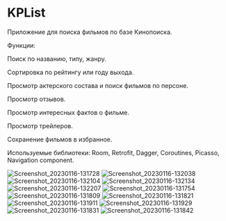 # KPList


Приложение для поиска фильмов по базе Кинопоиска. 



Функции:

Поиск по названию, типу, жанру.

Сортировка по рейтингу или году выхода.

Просмотр актерского состава и поиск фильмов по персоне.

Просмотр отзывов.

Просмотр интересных фактов о фильме.

Просмотр трейлеров.

Сохранение фильмов в избранное.



Используемые библиотеки: Room, Retrofit, Dagger, Coroutines, Picasso, Navigation component.



![Screenshot_20230116-131728](https://user-images.githubusercontent.com/110372567/212667908-c1e34c7a-019c-483e-91d6-b6fc8648b22b.png)
![Screenshot_20230116-132038](https://user-images.githubusercontent.com/110372567/212668433-f088a7e6-6332-42b0-92a8-5a6c67d6a938.png)
![Screenshot_20230116-132104](https://user-images.githubusercontent.com/110372567/212668500-033d2903-6f23-48b3-b52b-1c18776d35a9.png)
![Screenshot_20230116-132134](https://user-images.githubusercontent.com/110372567/212668523-cea0c11a-aa97-4f60-bd19-e2b8ffe364ca.png)
![Screenshot_20230116-132207](https://user-images.githubusercontent.com/110372567/212668538-ff3d08af-6338-45d8-8343-65cadfc74fb8.png)
![Screenshot_20230116-131754](https://user-images.githubusercontent.com/110372567/212668561-7eb6ff9a-b0ce-433c-ba74-8f5b7998fc4a.png)
![Screenshot_20230116-131809](https://user-images.githubusercontent.com/110372567/212668577-8ea61e68-fbc0-46d1-98a6-cb4b33f8e5f7.png)
![Screenshot_20230116-131821](https://user-images.githubusercontent.com/110372567/212668587-1295e18b-2729-48dc-83fe-5132564a202f.png)
![Screenshot_20230116-131911](https://user-images.githubusercontent.com/110372567/212668612-c07abd4f-0bb3-4915-9379-5d9277ba4a75.png)
![Screenshot_20230116-131929](https://user-images.githubusercontent.com/110372567/212668621-b0d8be52-f26f-4637-abed-87278d747e77.png)
![Screenshot_20230116-131831](https://user-images.githubusercontent.com/110372567/212668653-466cc78c-2bbd-474b-a181-804db0911680.png)
![Screenshot_20230116-131842](https://user-images.githubusercontent.com/110372567/212668675-d5f98445-e383-4de6-83c8-028133355954.png)
